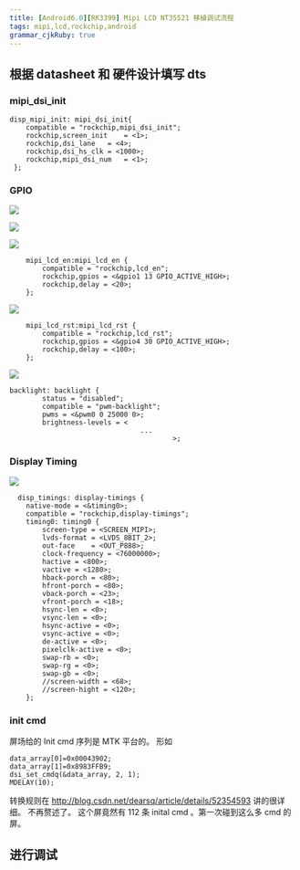 ```yaml
---
title: [Android6.0][RK3399] Mipi LCD NT35521 移植调试流程
tags: mipi,lcd,rockchip,android
grammar_cjkRuby: true
---
```



## 根据 datasheet 和 硬件设计填写 dts

### mipi_dsi_init
```
disp_mipi_init: mipi_dsi_init{
 	compatible = "rockchip,mipi_dsi_init";
 	rockchip,screen_init	= <1>;
 	rockchip,dsi_lane	= <4>;
 	rockchip,dsi_hs_clk	= <1000>;
 	rockchip,mipi_dsi_num	= <1>;
 };
```

### GPIO

![](http://ww1.sinaimg.cn/large/ba061518gy1fhg0saeborj20hy0is3zs.jpg)

![](http://ww1.sinaimg.cn/large/ba061518gy1fhg0th3mo3j20um0bl75k.jpg)

![](http://ww1.sinaimg.cn/large/ba061518gy1fhg0v0p25cj20dn00sjra.jpg)
```
 	mipi_lcd_en:mipi_lcd_en {
 		compatible = "rockchip,lcd_en";
 		rockchip,gpios = <&gpio1 13 GPIO_ACTIVE_HIGH>;
 		rockchip,delay = <20>;
 	};
```

![](http://ww1.sinaimg.cn/large/ba061518gy1fhg0v5djgnj20js01f0st.jpg)
```
 	mipi_lcd_rst:mipi_lcd_rst {
 		compatible = "rockchip,lcd_rst";
 		rockchip,gpios = <&gpio4 30 GPIO_ACTIVE_HIGH>;
 		rockchip,delay = <100>;
 	};
```

![](http://ww1.sinaimg.cn/large/ba061518gy1fhg0v9tkn6j20pf00l3yh.jpg)
```
backlight: backlight {
		status = "disabled";
		compatible = "pwm-backlight";
		pwms = <&pwm0 0 25000 0>;
		brightness-levels = <
								...
										>;
```

### Display Timing

![](http://ww1.sinaimg.cn/large/ba061518gy1fhg0ycyre2j20mm0bqmzz.jpg)
```
  disp_timings: display-timings {
  	native-mode = <&timing0>;
  	compatible = "rockchip,display-timings";
  	timing0: timing0 {
  		screen-type = <SCREEN_MIPI>;
  		lvds-format = <LVDS_8BIT_2>;
  		out-face    = <OUT_P888>;
  		clock-frequency = <76000000>;
  		hactive = <800>;
  		vactive = <1280>;
  		hback-porch = <80>;
  		hfront-porch = <80>;
  		vback-porch = <23>;
  		vfront-porch = <18>;
  		hsync-len = <0>;
  		vsync-len = <0>;
  		hsync-active = <0>;
  		vsync-active = <0>;
  		de-active = <0>;
  		pixelclk-active = <0>;
  		swap-rb = <0>;
  		swap-rg = <0>;
  		swap-gb = <0>;
  		//screen-width = <68>;
  		//screen-hight = <120>;
	};
```
### init cmd
屏场给的 Init cmd 序列是 MTK 平台的。
形如
```
data_array[0]=0x00043902;
data_array[1]=0x8983FFB9; 
dsi_set_cmdq(&data_array, 2, 1); 
MDELAY(10);
```
转换规则在 http://blog.csdn.net/dearsq/article/details/52354593
讲的很详细。
不再赘述了。
这个屏竟然有 112 条 inital cmd 。第一次碰到这么多 cmd 的屏。

## 进行调试
